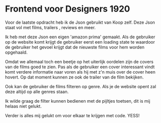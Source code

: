 # Frontend voor Designers 1920

Voor de laatste opdracht heb ik de Json gebruikt van Koop zelf. 
Deze Json staat vol met films, trailers , reviews en meer. 

Ik heb met deze Json een eigen 'amazon prima' gemaakt. 
Als de gebruiker op de website komt krijgt de gebruiker eerst een loading state te waardoor de gebruiker het gevoel krijgt dat de nieuwste films voor hem worden opgehaald. 

Omdat we allemaal toch een beetje op het uiterlijk oordelen zijn de covers van de films goed te zien. Pas als de gebruiker een cover interessant vindt komt verdere informatie naar voren als hij met z'n muis over de cover heen hovert. 
Op dat moment kunnen ze ook de trailer van de film bekijken. 

Ook kan de gebruiker de films filteren op genre. Als je de website opent zal deze altijd op alle genres staan. 

Ik wilde graag de filter kunnen bedienen met de pijltjes toetsen, dit is mij helaas niet gelukt. 

Verder is alles mij gelukt om voor elkaar te krijgen met code. YESS!

